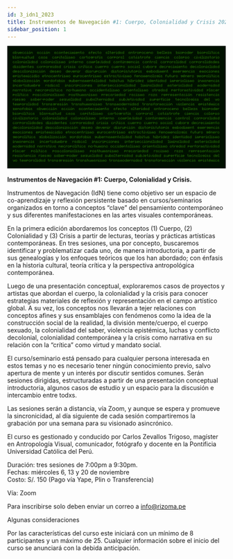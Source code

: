 ```yaml
---
id: 3_idn1_2023
title: Instrumentos de Navegación #1: Cuerpo, Colonialidad y Crisis 2023
sidebar_position: 1
---
```


![Texto alternativo](imgs/3_IDN_2023.jpg)
  
**Instrumentos de Navegación #1: Cuerpo, Colonialidad y Crisis.**

Instrumentos de Navegación (IdN) tiene como objetivo ser un espacio de co-aprendizaje y reflexión persistente basado en cursos/seminarios organizados en torno a conceptos “clave” del pensamiento contemporáneo y sus diferentes manifestaciones en las artes visuales contemporáneas.

En la primera edición abordaremos los conceptos (1) Cuerpo, (2) Colonialidad y (3) Crisis a partir de lecturas, teorías y prácticas artísticas contemporáneas. En tres sesiones, una por concepto, buscaremos identificar y problematizar cada uno, de manera introductoria, a partir de sus genealogías y los enfoques teóricos que los han abordado; con énfasis en la historia cultural, teoría crítica y la perspectiva antropológica contemporánea. 

Luego de una presentación conceptual, exploraremos casos de proyectos y artistas que abordan el cuerpo, la colonialidad y la crisis para conocer estrategias materiales de reflexión y representación en el campo artístico global. A su vez, los conceptos nos llevarán a tejer relaciones con conceptos afines y sus ensamblajes con fenómenos como la idea de la construcción social de la realidad, la división mente/cuerpo, el cuerpo sexuado, la colonialidad del saber, violencia epistémica, luchas y conflicto decolonial, colonialidad contemporánea y la crisis como narrativa en su relación con la “crítica” como virtud y mandato social.

El curso/seminario está pensado para cualquier persona interesada en estos temas y no es necesario tener ningún conocimiento previo, salvo apertura de mente y un interés por discutir sentidos comunes. Serán sesiones dirigidas, estructuradas a partir de una presentación conceptual introductoria, algunos casos de estudio y un espacio para la discusión e intercambio entre todxs.

Las sesiones serán a distancia, vía Zoom, y aunque se espera y promueve la sincronicidad, al día siguiente de cada sesión compartiremos la grabación por una semana para su visionado asincrónico.

El curso es gestionado y conducido por Carlos Zevallos Trigoso, magíster en Antropología Visual, comunicador, fotógrafo y docente en la Pontificia Universidad Católica del Perú.  

Duración: tres sesiones de 7:00pm  a 9:30pm.  
Fechas: miércoles 6, 13 y 20 de noviembre  
Costo: S/. 150 (Pago vía Yape, Plin o Transferencia)

Vía: Zoom

Para inscribirse solo deben enviar un correo a info@rizoma.pe

Algunas consideraciones

Por las características del curso este iniciará con un mínimo de 8 participantes y un máximo de 25\. Cualquier información sobre el inicio del curso se anunciará con la debida anticipación.

